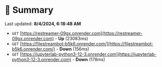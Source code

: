 # 📖 Summary
Last updated: **8/4/2024, 6:18:48 AM**

- `GET` [https://restreamer-09gx.onrender.com](https://restreamer-09gx.onrender.com) - **Up** (23083ms)
- `GET` [https://filestreambot-b5k6.onrender.com/](https://filestreambot-b5k6.onrender.com/) - **Down** (156ms)
- `GET` [https://jupyterlab-python3-12-3.onrender.com](https://jupyterlab-python3-12-3.onrender.com) - **Down** (178ms)
